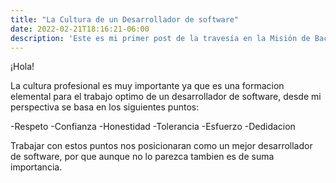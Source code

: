 ```yaml
---
title: "La Cultura de un Desarrollador de software"
date: 2022-02-21T18:16:21-06:00
description: 'Este es mi primer post de la travesía en la Misión de Backend con Node JS de Launch X.'
---
```


¡Hola!

La cultura profesional es muy importante ya que es una formacion elemental para el trabajo optimo
de un desarrollador de software, desde mi perspectiva se basa en los siguientes puntos:

-Respeto
-Confianza
-Honestidad
-Tolerancia
-Esfuerzo
-Dedidacion

Trabajar con estos puntos nos posicionaran como un mejor desarrollador de software, por que aunque no 
lo parezca tambien es de suma importancia.
